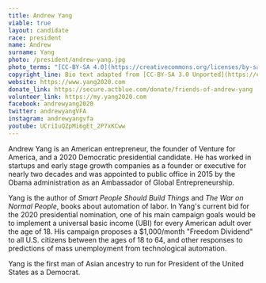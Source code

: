```yaml
---
title: Andrew Yang
viable: true
layout: candidate
race: president
name: Andrew
surname: Yang
photo: /president/andrew-yang.jpg
photo_terms: "[CC-BY-SA 4.0](https://creativecommons.org/licenses/by-sa/4.0/) [photo](https://commons.wikimedia.org/wiki/File:Andrew_Yang_talking_about_urban_entrepreneurship_at_Techonomy_Conference_2015_in_Detroit,_MI.jpg) by [Asa Mathat](http://www.asamathat.com/) for [Techonomy](https://techonomy.com/conf/13-detroit/startup-nation/everybodys-starting-something/)"
copyright_line: Bio text adapted from [CC-BY-SA 3.0 Unported](https://creativecommons.org/licenses/by-sa/3.0/) content from [Wikipedia](https://en.wikipedia.org/wiki/Andrew_Yang_(entrepreneur)).
website: https://www.yang2020.com
donate_link: https://secure.actblue.com/donate/friends-of-andrew-yang
volunteer_link: https://my.yang2020.com
facebook: andrewyang2020
twitter: andrewyangVFA
instagram: andrewyangvfa
youtube: UCriIuQZpMi6gEt_2P7xKCww
---
```

Andrew Yang is an American entrepreneur, the founder of Venture for America, and a 2020 Democratic presidential candidate. He has worked in startups and early stage growth companies as a founder or executive for nearly two decades and was appointed to public office in 2015 by the Obama administration as an Ambassador of Global Entrepreneurship.

Yang is the author of _Smart People Should Build Things_ and _The War on Normal People_, books about automation of labor. In Yang's current bid for the 2020 presidential nomination, one of his main campaign goals would be to implement a universal basic income (UBI) for every American adult over the age of 18. His campaign proposes a $1,000/month "Freedom Dividend" to all U.S. citizens between the ages of 18 to 64, and other responses to predictions of mass unemployment from technological automation. 

Yang is the first man of Asian ancestry to run for President of the United States as a Democrat.
